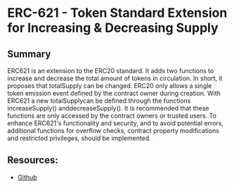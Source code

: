 # ERC-621 - Token Standard Extension for Increasing & Decreasing Supply

## Summary

ERC621 is an extension to the ERC20 standard. It adds two functions to increase and decrease the total amount of tokens in circulation. In short, it proposes that totalSupply can be changed. ERC20 only allows a single token emission event defined by the contract owner during creation. With ERC621 a new totalSupplycan be defined through the functions increaseSupply\(\) anddecreaseSupply\(\). It is recommended that these functions are only accessed by the contract owners or trusted users. To enhance ERC621's functionality and security, and to avoid potential errors, additional functions for overflow checks, contract property modifications and restricted privileges, should be implemented.

## Resources:

* [Github](https://github.com/ethereum/EIPs/pull/621)
